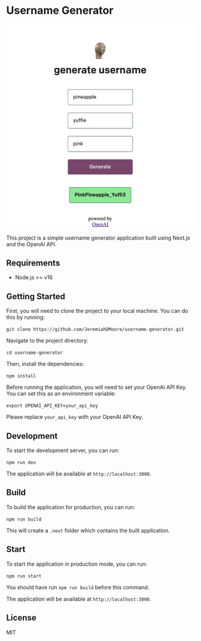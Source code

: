 # Username Generator
![App Screenshot](https://github.com/JeremiahDMoore/username-generator/blob/master/D82FD81B-BB91-4B27-9A3D-F00A9000D7C4.jpeg)


This project is a simple username generator application built using Next.js and the OpenAI API.

## Requirements

- Node.js >= v16

## Getting Started

First, you will need to clone the project to your local machine. You can do this by running:

```git clone https://github.com/JeremiahDMoore/username-generator.git```

Navigate to the project directory:

```cd username-generator```

Then, install the dependencies:

```npm install```

Before running the application, you will need to set your OpenAI API Key. You can set this as an environment variable:

```export OPENAI_API_KEY=your_api_key```

Please replace `your_api_key` with your OpenAI API Key.

## Development

To start the development server, you can run:

```npm run dev```

The application will be available at `http://localhost:3000`.

## Build

To build the application for production, you can run:

```npm run build```

This will create a `.next` folder which contains the built application.

## Start

To start the application in production mode, you can run:

```npm run start```

You should have run `npm run build` before this command.

The application will be available at `http://localhost:3000`.

## License

MIT
